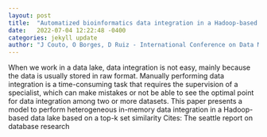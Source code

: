 ```yaml
---
layout: post
title:  "Automatized bioinformatics data integration in a Hadoop-based data lake"
date:   2022-07-04 12:22:48 -0400
categories: jekyll update
author: "J Couto, O Borges, D Ruiz - International Conference on Data Mining and , 2022"
---
```

When we work in a data lake, data integration is not easy, mainly because the data is usually stored in raw format. Manually performing data integration is a time-consuming task that requires the supervision of a specialist, which can make mistakes or not be able to see the optimal point for data integration among two or more datasets. This paper presents a model to perform heterogeneous in-memory data integration in a Hadoop-based data lake based on a top-k set similarity 
Cites: The seattle report on database research